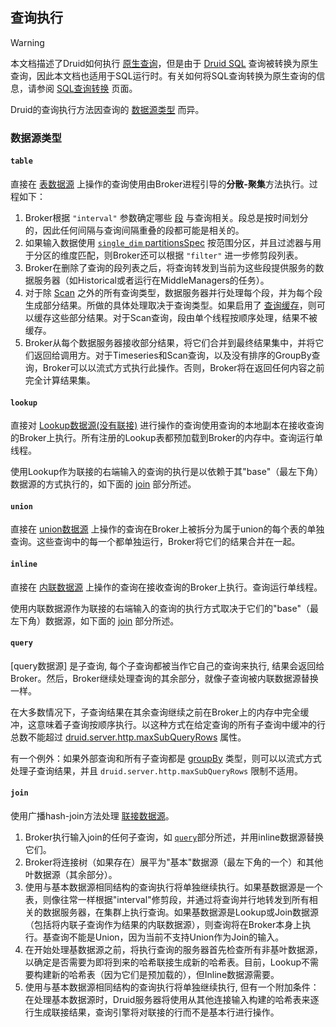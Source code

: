 <!-- toc -->

<script async src="https://pagead2.googlesyndication.com/pagead/js/adsbygoogle.js"></script>
<ins class="adsbygoogle"
     style="display:block; text-align:center;"
     data-ad-layout="in-article"
     data-ad-format="fluid"
     data-ad-client="ca-pub-8828078415045620"
     data-ad-slot="7586680510"></ins>
<script>
     (adsbygoogle = window.adsbygoogle || []).push({});
</script>

## 查询执行

> [!WARNING]
> 本文档描述了Druid如何执行 [原生查询](#)，但是由于 [Druid SQL](druidsql.md) 查询被转换为原生查询，因此本文档也适用于SQL运行时。有关如何将SQL查询转换为原生查询的信息，请参阅 [SQL查询转换](druidsql.md#查询转换) 页面。

Druid的查询执行方法因查询的 [数据源类型](#数据源类型) 而异。

### 数据源类型
#### `table`

直接在 [表数据源](datasource.md#table) 上操作的查询使用由Broker进程引导的**分散-聚集**方法执行。过程如下：

1. Broker根据 `"interval"` 参数确定哪些 [段](../Design/Segments.md) 与查询相关。段总是按时间划分的，因此任何间隔与查询间隔重叠的段都可能是相关的。
2. 如果输入数据使用 [`single_dim` partitionsSpec](../DataIngestion/native.md#partitionsSpec) 按范围分区，并且过滤器与用于分区的维度匹配，则Broker还可以根据 `"filter"` 进一步修剪段列表。
3. Broker在删除了查询的段列表之后，将查询转发到当前为这些段提供服务的数据服务器（如Historical或者运行在MiddleManagers的任务）。
4. 对于除 [Scan](scan.md) 之外的所有查询类型，数据服务器并行处理每个段，并为每个段生成部分结果。所做的具体处理取决于查询类型。如果启用了 [查询缓存](querycached.md)，则可以缓存这些部分结果。对于Scan查询，段由单个线程按顺序处理，结果不被缓存。
5. Broker从每个数据服务器接收部分结果，将它们合并到最终结果集中，并将它们返回给调用方。对于Timeseries和Scan查询，以及没有排序的GroupBy查询，Broker可以以流式方式执行此操作。否则，Broker将在返回任何内容之前完全计算结果集。

#### `lookup`

直接对 [Lookup数据源(没有联接)](datasource.md#lookup) 进行操作的查询使用查询的本地副本在接收查询的Broker上执行。所有注册的Lookup表都预加载到Broker的内存中。查询运行单线程。

使用Lookup作为联接的右端输入的查询的执行是以依赖于其"base"（最左下角）数据源的方式执行的，如下面的 [join](#join) 部分所述。

#### `union`

直接在 [union数据源](datasource.md#union) 上操作的查询在Broker上被拆分为属于union的每个表的单独查询。这些查询中的每一个都单独运行，Broker将它们的结果合并在一起。

#### `inline`

直接在 [内联数据源](#inline) 上操作的查询在接收查询的Broker上执行。查询运行单线程。

使用内联数据源作为联接的右端输入的查询的执行方式取决于它们的"base"（最左下角）数据源，如下面的 [join](#join) 部分所述。

#### `query`

[query数据源] 是子查询, 每个子查询都被当作它自己的查询来执行, 结果会返回给Broker。然后，Broker继续处理查询的其余部分，就像子查询被内联数据源替换一样。

在大多数情况下，子查询结果在其余查询继续之前在Broker上的内存中完全缓冲，这意味着子查询按顺序执行。以这种方式在给定查询的所有子查询中缓冲的行总数不能超过 [druid.server.http.maxSubQueryRows](../Configuration/configuration.md) 属性。

有一个例外：如果外部查询和所有子查询都是 [groupBy](groupby.md) 类型，则可以以流式方式处理子查询结果，并且 `druid.server.http.maxSubQueryRows` 限制不适用。

#### `join`

使用广播hash-join方法处理 [联接数据源](datasource.md#join)。

1. Broker执行输入join的任何子查询，如 [`query`](#query)部分所述，并用inline数据源替换它们。
2. Broker将连接树（如果存在）展平为"基本"数据源（最左下角的一个）和其他叶数据源（其余部分）。
3. 使用与基本数据源相同结构的查询执行将单独继续执行。如果基数据源是一个表，则像往常一样根据"interval"修剪段，并通过将查询并行地转发到所有相关的数据服务器，在集群上执行查询。如果基数据源是Lookup或Join数据源（包括将内联子查询作为结果的内联数据源），则查询将在Broker本身上执行。基查询不能是Union，因为当前不支持Union作为Join的输入。
4. 在开始处理基数据源之前，将执行查询的服务器首先检查所有非基叶数据源，以确定是否需要为即将到来的哈希联接生成新的哈希表。目前，Lookup不需要构建新的哈希表（因为它们是预加载的），但Inline数据源需要。
5. 使用与基本数据源相同结构的查询执行将单独继续执行, 但有一个附加条件：在处理基本数据源时，Druid服务器将使用从其他连接输入构建的哈希表来逐行生成联接结果，查询引擎将对联接的行而不是基本行进行操作。